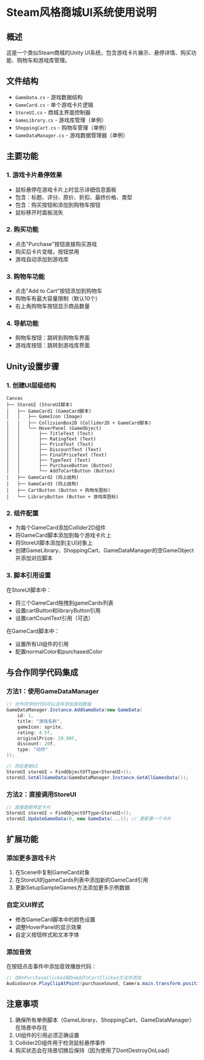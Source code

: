 # Steam风格商城UI系统使用说明

## 概述
这是一个类似Steam商城的Unity UI系统，包含游戏卡片展示、悬停详情、购买功能、购物车和游戏库管理。

## 文件结构
- `GameData.cs` - 游戏数据结构
- `GameCard.cs` - 单个游戏卡片逻辑
- `StoreUI.cs` - 商城主界面控制器
- `GameLibrary.cs` - 游戏库管理（单例）
- `ShoppingCart.cs` - 购物车管理（单例）
- `GameDataManager.cs` - 游戏数据管理器（单例）

## 主要功能

### 1. 游戏卡片悬停效果
- 鼠标悬停在游戏卡片上时显示详细信息面板
- 包含：标题、评分、原价、折扣、最终价格、类型
- 包含：购买按钮和添加到购物车按钮
- 鼠标移开时面板消失

### 2. 购买功能
- 点击"Purchase"按钮直接购买游戏
- 购买后卡片变暗，按钮禁用
- 游戏自动添加到游戏库

### 3. 购物车功能
- 点击"Add to Cart"按钮添加到购物车
- 购物车有最大容量限制（默认10个）
- 右上角购物车按钮显示商品数量

### 4. 导航功能
- 购物车按钮：跳转到购物车界面
- 游戏库按钮：跳转到游戏库界面

## Unity设置步骤

### 1. 创建UI层级结构
```
Canvas
├── StoreUI (StoreUI脚本)
│   ├── GameCard1 (GameCard脚本)
│   │   ├── GameIcon (Image)
│   │   ├── CollisionBox2D (Collider2D + GameCard脚本)
│   │   └── HoverPanel (GameObject)
│   │       ├── TitleText (Text)
│   │       ├── RatingText (Text)
│   │       ├── PriceText (Text)
│   │       ├── DiscountText (Text)
│   │       ├── FinalPriceText (Text)
│   │       ├── TypeText (Text)
│   │       ├── PurchaseButton (Button)
│   │       └── AddToCartButton (Button)
│   ├── GameCard2 (同上结构)
│   ├── GameCard3 (同上结构)
│   ├── CartButton (Button + 购物车图标)
│   └── LibraryButton (Button + 游戏库图标)
```

### 2. 组件配置
- 为每个GameCard添加Collider2D组件
- 将GameCard脚本添加到每个游戏卡片上
- 将StoreUI脚本添加到主UI对象上
- 创建GameLibrary、ShoppingCart、GameDataManager的空GameObject并添加对应脚本

### 3. 脚本引用设置
在StoreUI脚本中：
- 将三个GameCard拖拽到gameCards列表
- 设置cartButton和libraryButton引用
- 设置cartCountText引用（可选）

在GameCard脚本中：
- 设置所有UI组件的引用
- 配置normalColor和purchasedColor

## 与合作同学代码集成

### 方法1：使用GameDataManager
```csharp
// 合作同学的代码可以这样添加游戏数据
GameDataManager.Instance.AddGameData(new GameData(
    id: 1,
    title: "游戏名称",
    gameIcon: sprite,
    rating: 4.5f,
    originalPrice: 29.99f,
    discount: 20f,
    type: "动作"
));

// 然后更新UI
StoreUI storeUI = FindObjectOfType<StoreUI>();
storeUI.SetAllGameData(GameDataManager.Instance.GetAllGamesData());
```

### 方法2：直接调用StoreUI
```csharp
// 直接更新特定卡片
StoreUI storeUI = FindObjectOfType<StoreUI>();
storeUI.UpdateGameData(0, new GameData(...)); // 更新第一个卡片
```

## 扩展功能

### 添加更多游戏卡片
1. 在Scene中复制GameCard对象
2. 在StoreUI的gameCards列表中添加新的GameCard引用
3. 更新SetupSampleGames方法添加更多示例数据

### 自定义UI样式
- 修改GameCard脚本中的颜色设置
- 调整HoverPanel的显示效果
- 自定义按钮样式和文本字体

### 添加音效
在按钮点击事件中添加音效播放代码：
```csharp
// 在OnPurchaseClicked和OnAddToCartClicked方法中添加
AudioSource.PlayClipAtPoint(purchaseSound, Camera.main.transform.position);
```

## 注意事项
1. 确保所有单例脚本（GameLibrary、ShoppingCart、GameDataManager）在场景中存在
2. UI组件的引用必须正确设置
3. Collider2D组件用于检测鼠标悬停事件
4. 购买状态会在场景切换后保持（因为使用了DontDestroyOnLoad）



